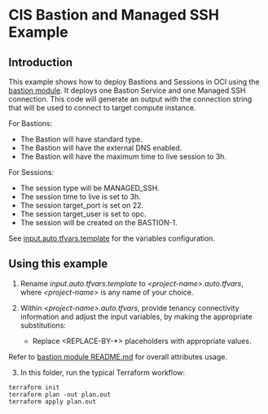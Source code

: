 # CIS Bastion and Managed SSH Example 

## Introduction

This example shows how to deploy Bastions and Sessions in OCI using the [bastion module](../../). It deploys one Bastion Service and one Managed SSH connection.
This code will generate an output with the connection string that will be used to connect to target compute instance.

For Bastions:
- The Bastion will have standard type.
- The Bastion will have the external DNS enabled.
- The Bastion will have the maximum time to live session to 3h.

For Sessions:
- The session type will be MANAGED_SSH.
- The session time to live is set to 3h.
- The session target_port is set on 22.
- The session target_user is set to opc.
- The session will be created on the BASTION-1.

See [input.auto.tfvars.template](./input.auto.tfvars.template) for the variables configuration.

## Using this example
1. Rename *input.auto.tfvars.template* to *\<project-name\>.auto.tfvars*, where *\<project-name\>* is any name of your choice.

2. Within *\<project-name\>.auto.tfvars*, provide tenancy connectivity information and adjust the input variables, by making the appropriate substitutions:
   - Replace \<REPLACE-BY-\*\> placeholders with appropriate values. 
   
Refer to [bastion module README.md](../../README.md) for overall attributes usage.

3. In this folder, run the typical Terraform workflow:
```
terraform init
terraform plan -out plan.out
terraform apply plan.out
```